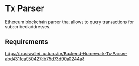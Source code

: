 # Tx Parser

Ethereum blockchain parser that allows to query transactions for subscribed addresses.

## Requirements

https://trustwallet.notion.site/Backend-Homework-Tx-Parser-abd431fca950427db75d73d90a0244a8